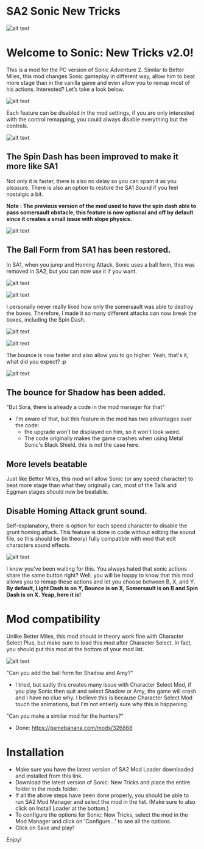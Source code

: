 # SA2 Sonic New Tricks


![alt text]( https://i.imgur.com/KxnFG44.png)

# Welcome to Sonic: New Tricks v2.0!

This is a mod for the PC version of Sonic Adventure 2. Similar to Better Miles, this mod changes Sonic gameplay in different way, allow him to beat more stage than in the vanilla game and even allow you to remap most of his actions. Interested? Let’s take a look below.

![alt text](https://i.imgur.com/MmeZ0Ch.png)
 
Each feature can be disabled in the mod settings, if you are only interested with the control remapping, you could always disable everything but the controls. 
 
![alt text](https://i.imgur.com/gdZalTh.png)
 
## The Spin Dash has been improved to make it more like SA1

Not only it is faster, there is also no delay so you can spam it as you pleasure.
There is also an option to restore the SA1 Sound if you feel nostalgic a bit.

**Note : The previous version of the mod used to have the spin dash able to pass somersault obstacle, this feature is now optional and off by default since it creates a small issue with slope physics.**
 
![alt text](https://i.imgur.com/elhfBgH.gif)

## The Ball Form from SA1 has been restored. 

In SA1, when you jump and Homing Attack, Sonic uses a ball form, this was removed in SA2, but you can now use it if you want.

![alt text](https://i.imgur.com/y7MAGZa.gif)


![alt text](https://i.imgur.com/dMzfium.png)

I personally never really liked how only the somersault was able to destroy the boxes. Therefore, I made it so many different attacks can now break the boxes, including the Spin Dash.

![alt text](https://s4.gifyu.com/images/ezgif.com-optimize6983eb4f3282454b.gif)


![alt text](https://i.imgur.com/TU7GJn1.png)
 

The bounce is now faster and also allow you to go higher. Yeah, that's it, what did you expect? :p

 
![alt text](https://i.imgur.com/R0yKuew.gif)

## The bounce for Shadow has been added.

"But Sora, there is already a code in the mod manager for that"
- I'm aware of that, but this feature in the mod has two advantages over the code:
	- the upgrade won't be displayed on him, so it won't look weird.
	- The code originally makes the game crashes when using Metal Sonic's Black Shield, this is not the case here. 

## More levels beatable

Just like Better Miles, this mod will allow Sonic (or any speed character) to beat more stage than what they originally can, most of the Tails and Eggman stages should now be beatable.


## Disable Homing Attack grunt sound.

Self-explanatory, there is option for each speed character to disable the grunt homing attack. This feature is done in code without editing the sound file, so this should be (in theory) fully compatible with mod that edit characters sound effects.

![alt text](https://i.imgur.com/pQoy2sx.png)

I know you’ve been waiting for this. You always hated that sonic actions share the same button right? Well, you will be happy to know that this mod allows you to remap these actions and let you choose between B, X, and Y. 
**By default, Light Dash is on Y, Bounce is on X, Somersault is on B and Spin Dash is on X. Yeap, here it is!**
 
# Mod compatibility

Unlike Better Miles, this mod should in theory work fine with Character Select Plus, but make sure to load this mod after Character Select. In fact, you should put this mod at the bottom of your mod list.
 
![alt text](https://i.imgur.com/AlflkNn.png)

"Can you add the ball form for Shadow and Amy?"
- I tried, but sadly this creates many issue with Character Select Mod, if you play Sonic then quit and select Shadow or Amy, the game will crash and I have no clue why. I believe this is because Character Select Mod touch the animations, but I'm not entierly sure why this is happening. 

"Can you make a similar mod for the hunters?"
- Done: https://gamebanana.com/mods/326868


# Installation

* Make sure you have the latest version of SA2 Mod Loader downloaded and installed from this link.
* Download the latest version of Sonic: New Tricks and place the entire folder in the mods folder.
* If all the above steps have been done properly, you should be able to run SA2 Mod Manager and select the mod in the list. (Make sure to also click on Install Loader at the bottom.)
* To configure the options for Sonic: New Tricks, select the mod in the Mod Manager and click on 'Configure...' to see all the options. 
* Click on Save and play! 

Enjoy!
